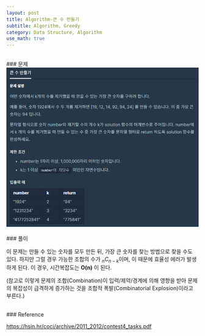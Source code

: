```yaml
---
layout: post
title: Algorithm-큰 수 만들기
subtitle: Algorithm, Greedy
category: Data Structure, Algorithm
use_math: true
---
```


<br>
### 문제

<br>
<center><img src = '/post_img/200313/image5.png' width="600"/></center>

<br>
### 풀이

이 문제는 만들 수 있는 숫자를 모두 만든 뒤, 가장 큰 숫자를 찾는 방법으로 찾을 수도 있다. 하지만 그럴 경우 가능한 조합의 수가 $_{n} C_{n-k}$이며, 이 때문에 효율성 에러가 발생하게 된다. 이 경우, 시간복잡도는 __O(n)__ 이 된다.

(참고로 이렇게 문제의 조합(Combination)이 입력/제약/경계에 의해 영향을 받아 문제의 복잡성이 급격하게 증가하는 것을 조합적 폭발(Combinatorial Explosion)이라고 부른다.)




<br>
### Reference

https://hsin.hr/coci/archive/2011_2012/contest4_tasks.pdf
